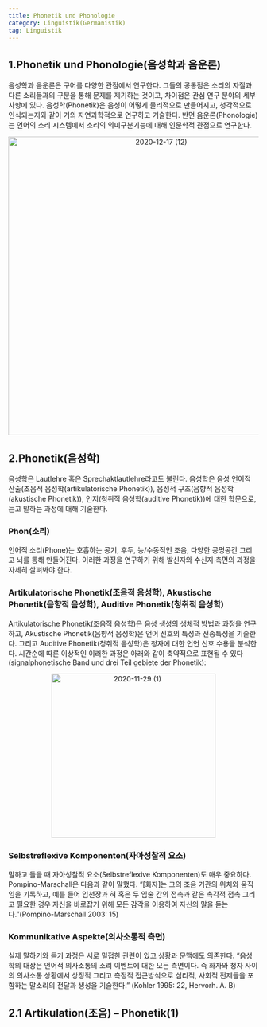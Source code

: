```yaml
---
title: Phonetik und Phonologie
category: Linguistik(Germanistik)
tag: Linguistik
---
```


## 1\.Phonetik und Phonologie(음성학과 음운론)
음성학과 음운론은 구어를 다양한 관점에서 연구한다. 그들의 공통점은 소리의 자질과 다른 소리들과의 구분을 통해 문제를 제기하는 것이고, 차이점은 관심 연구 분야의 세부사항에 있다. 음성학(Phonetik)은 음성이 어떻게 물리적으로 만들어지고, 청각적으로 인식되는지와 같이 거의 자연과학적으로 연구하고 기술한다. 반면 음운론(Phonologie)는 언어의 소리 시스템에서 소리의 의미구분기능에 대해 인문학적 관점으로 연구한다.  
<center><img width="600" alt="2020-12-17 (12)" src="https://user-images.githubusercontent.com/53667002/102470115-ec613e00-4096-11eb-9b6d-6bb9d724672d.png"></center>

## 2\.Phonetik(음성학)
음성학은 Lautlehre 혹은 Sprechaktlautlehre라고도 불린다. 음성학은 음성 언어적 산출(조음적 음성학(artikulatorische Phonetik)), 음성적 구조(음향적 음성학(akustische Phonetik)), 인지(청취적 음성학(auditive Phonetik))에 대한 학문으로, 듣고 말하는 과정에 대해 기술한다.  
### Phon(소리)
언어적 소리(Phone)는 호흡하는 공기, 후두, 능/수동적인 조음, 다양한 공명공간 그리고 뇌를 통해 만들어진다. 이러한 과정을 연구하기 위해 발신자와 수신지 측면의 과정을 자세히 살펴봐야 한다.  
### Artikulatorische Phonetik(조음적 음성학), Akustische Phonetik(음향적 음성학), Auditive Phonetik(청취적 음성학)
Artikulatorische Phonetik(조음적 음성학)은 음성 생성의 생체적 방법과 과정을 연구하고, Akustische Phonetik(음향적 음성학)은 언어 신호의 특성과 전송특성을 기술한다. 그리고 Auditive Phonetik(청취적 음성학)은 청자에 대한 언언 신호 수용을 분석한다. 시간순에 따른 이상적인 이러한 과정은 아래와 같이 축약적으로 표현될 수 있다(signalphonetische Band und drei Teil gebiete der Phonetik):  
<center><img width="330" alt="2020-11-29 (1)" src="https://user-images.githubusercontent.com/53667002/102470614-917c1680-4097-11eb-876e-2402d96fe19c.png"></center>

### Selbstreflexive Komponenten(자아성찰적 요소)
말하고 들을 때 자아성찰적 요소(Selbstreflexive Komponenten)도 매우 중요하다. Pompino-Marschall은 다음과 같이 말했다. “[화자]는 그의 조음 기관의 위치와 움직임을 기록하고, 예를 들어 입천장과 혀 혹은 두 입술 간의 접촉과 같은 촉각적 접촉 그리고 필요한 경우 자신을 바로잡기 위해 모든 감각을 이용하여 자신의 말을 듣는다.”(Pompino-Marschall 2003: 15)  
### Kommunikative Aspekte(의사소통적 측면)
실제 말하기와 듣기 과정은 서로 밀접한 관련이 있고 상황과 문맥에도 의존한다. “음성학의 대상은 언어적 의사소통의 소리 이벤트에 대한 모든 측면이다. 즉 화자와 청자 사이의 의사소통 상황에서 상징적 그리고 측정적 접근방식으로 심리적, 사회적 전제들을 포함하는 말소리의 전달과 생성을 기술한다.” (Kohler 1995: 22, Hervorh. A. B)  

## 2\.1 Artikulation(조음) – Phonetik(1)
